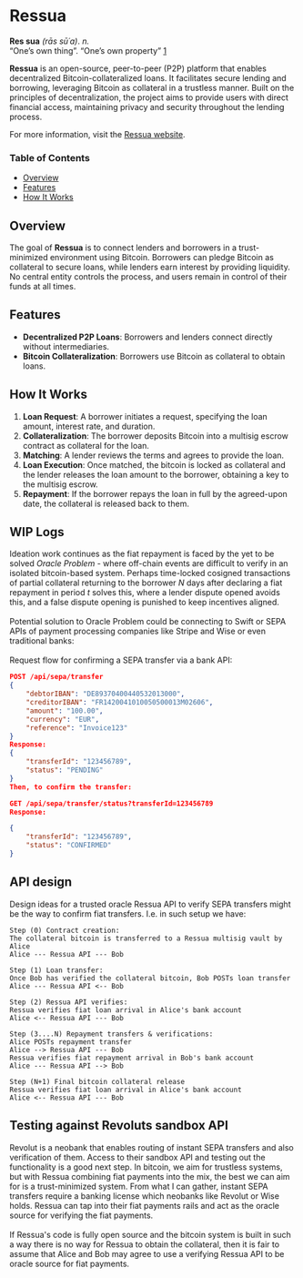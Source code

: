 # Ressua 
**Res sua** *(rās sū´a)*. *n.*  
“One’s own thing”. “One’s own property” [1]

**Ressua** is an open-source, peer-to-peer (P2P) platform that enables decentralized Bitcoin-collateralized loans. It facilitates secure lending and borrowing, leveraging Bitcoin as collateral in a trustless manner. Built on the principles of decentralization, the project aims to provide users with direct financial access, maintaining privacy and security throughout the lending process.

For more information, visit the [Ressua website](https://www.ressua.com).

### Table of Contents

- [Overview](#overview)
- [Features](#features)
- [How It Works](#how-it-works)

## Overview

The goal of **Ressua** is to connect lenders and borrowers in a trust-minimized environment using Bitcoin. Borrowers can pledge Bitcoin as collateral to secure loans, while lenders earn interest by providing liquidity. No central entity controls the process, and users remain in control of their funds at all times.

## Features

- **Decentralized P2P Loans**: Borrowers and lenders connect directly without intermediaries.
- **Bitcoin Collateralization**: Borrowers use Bitcoin as collateral to obtain loans.

## How It Works

1. **Loan Request**: A borrower initiates a request, specifying the loan amount, interest rate, and duration.
2. **Collateralization**: The borrower deposits Bitcoin into a multisig escrow contract as collateral for the loan.
3. **Matching**: A lender reviews the terms and agrees to provide the loan.
4. **Loan Execution**: Once matched, the bitcoin is locked as collateral and the lender releases the loan amount to the borrower, obtaining a key to the multisig escrow.
5. **Repayment**:
If the borrower repays the loan in full by the agreed-upon date, the collateral is released back to them.

## WIP Logs
Ideation work continues as the fiat repayment is faced by the yet to be solved *Oracle Problem* - where off-chain events are difficult to verify in an isolated bitcoin-based system. Perhaps time-locked cosigned transactions of partial collateral returning to the borrower *N* days after declaring a fiat repayment in period *t* solves this, where a lender dispute opened avoids this, and a false dispute opening is punished to keep incentives aligned.   
\
Potential solution to Oracle Problem could be connecting to Swift or SEPA APIs of payment processing companies like Stripe and Wise or even traditional banks:
\
\
Request flow for confirming a SEPA transfer via a bank API:
```json
POST /api/sepa/transfer
{
    "debtorIBAN": "DE89370400440532013000",
    "creditorIBAN": "FR1420041010050500013M02606",
    "amount": "100.00",
    "currency": "EUR",
    "reference": "Invoice123"
}
Response:
{
    "transferId": "123456789",
    "status": "PENDING"
}
Then, to confirm the transfer:

GET /api/sepa/transfer/status?transferId=123456789
Response:

{
    "transferId": "123456789",
    "status": "CONFIRMED"
}
```

## API design 
Design ideas for a trusted oracle Ressua API to verify SEPA transfers might be the way to confirm fiat transfers.
I.e. in such setup we have: 
```
Step (0) Contract creation:
The collateral bitcoin is transferred to a Ressua multisig vault by Alice 
Alice --- Ressua API --- Bob 
```
```
Step (1) Loan transfer:
Once Bob has verified the collateral bitcoin, Bob POSTs loan transfer
Alice --- Ressua API <-- Bob 
```
```
Step (2) Ressua API verifies:
Ressua verifies fiat loan arrival in Alice's bank account 
Alice <-- Ressua API --- Bob 
```
```
Step (3....N) Repayment transfers & verifications:
Alice POSTs repayment transfer
Alice --> Ressua API --- Bob
Ressua verifies fiat repayment arrival in Bob's bank account 
Alice --- Ressua API --> Bob 
```
```
Step (N+1) Final bitcoin collateral release
Ressua verifies fiat loan arrival in Alice's bank account 
Alice <-- Ressua API --- Bob 
```

## Testing against Revoluts sandbox API
Revolut is a neobank that enables routing of instant SEPA transfers and also verification of them.
Access to their sandbox API and testing out the functionality is a good next step. In bitcoin, we aim for trustless systems, but with Ressua combining fiat payments into the mix, the best we can aim for is a trust-minimized system. From what I can gather, instant SEPA transfers require a banking license which neobanks like Revolut or Wise holds. Ressua can tap into their fiat payments rails and act as the oracle source for verifying the fiat payments. 
\
\
If Ressua's code is fully open source and the bitcoin system is built in such a way there is no way for Ressua to obtain the collateral, then it is fair to assume that Alice and Bob may agree to use a verifying Ressua API to be oracle source for fiat payments.   

[1]: https://www.oxfordreference.com/display/10.1093/acref/9780195369380.001.0001/acref-9780195369380-e-1846 "Oxford Reference"